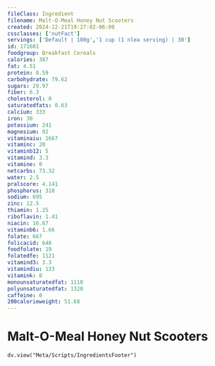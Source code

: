 ```yaml
---
fileClass: Ingredient
filename: Malt-O-Meal Honey Nut Scooters
created: 2024-12-21T19:27:02-06:00
cssclasses: ['nutFact']
servings: ['Default | 100g','1 cup (1 nlea serving) | 30']
id: 171681
foodgroup: Breakfast Cereals
calories: 387
fat: 4.51
protein: 8.59
carbohydrate: 79.62
sugars: 29.97
fiber: 6.3
cholesterol: 0
saturatedfats: 0.63
calcium: 333
iron: 30
potassium: 241
magnesium: 92
vitaminaiu: 1667
vitaminc: 20
vitaminb12: 5
vitamind: 3.3
vitamine: 0
netcarbs: 73.32
water: 2.5
pralscore: 4.141
phosphorus: 318
sodium: 695
zinc: 12.5
thiamin: 1.25
riboflavin: 1.41
niacin: 16.67
vitaminb6: 1.66
folate: 667
folicacid: 648
foodfolate: 19
folatedfe: 1121
vitamind3: 3.3
vitamindiu: 133
vitamink: 0
monounsaturatedfat: 1110
polyunsaturatedfat: 1320
caffeine: 0
200calorieweight: 51.68
---
```


# Malt-O-Meal Honey Nut Scooters

```dataviewjs
dv.view("Meta/Scripts/IngredientsFooter")
```